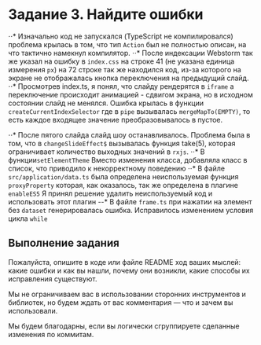 # Задание 3. Найдите ошибки
⋅⋅* Изначально код не запускался (TypeScript не компилировался) проблема крылась в том, что тип ```Action``` был не полностью описан, на что тактично намекнул компилятор.
⋅⋅* После индексации Webstorm так же указал на ошибку в ```index.css``` на строке 41 (не указана единица измерения ```px```)
на 72 строке так же находился код, из-за которого на экране не отображалась кнопка переключения на предыдущий слайд.
⋅⋅* Просмотрев index.ts, я понял, что слайду рендерятся в ```iframe``` а переключение происходит анимацией - сдвигом экрана, но в исходном состоянии слайд не менялся. Ошибка крылась в функции ```createCurrentIndexSelector``` где в ```pipe``` вызывалась ```mergeMapTo(EMPTY)```, то есть каждое входящее значение преобразовывалось в пустое.

⋅⋅* После пятого слайда слайд шоу останавливалось. Проблема была в том, что в ```changeSlideEffect$``` вызывалась функция take(5), которая ограничивает количество выходных значений в ```rxjs```.
⋅⋅* В функции```setElementTheme``` Вместо изменения класса, добавляла класс в список, что приводило к некорректному поведению
⋅⋅* В файле ```src/application/data.ts``` была определена неиспользуемая функция ```proxyProperty``` которая, как оказалось, так же определена в плагине ```enableES5```
Я принял решение удалить неиспользуемый код и использовать этот плагин
--* В файле ```frame.ts``` при нажатии на элемент без ```dataset``` генерировалась ошибка. Исправилось изменением условия цикла ```while```

## Выполнение задания

Пожалуйста, опишите в коде или файле README ход ваших мыслей: какие ошибки и как вы нашли, почему они возникли, какие способы их исправления существуют.

Мы не ограничиваем вас в использовании сторонних инструментов и библиотек, но будем ждать от вас комментария — что и зачем вы использовали.

Мы будем благодарны, если вы логически сгруппируете сделанные изменения по коммитам.
